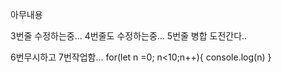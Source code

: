 아무내용

3번줄 수정하는중...
4번줄도 수정하는중...
5번줄 병합 도전간다..

6번무시하고 7번작업함...
for(let n =0; n<10;n++){
console.log(n)
}
